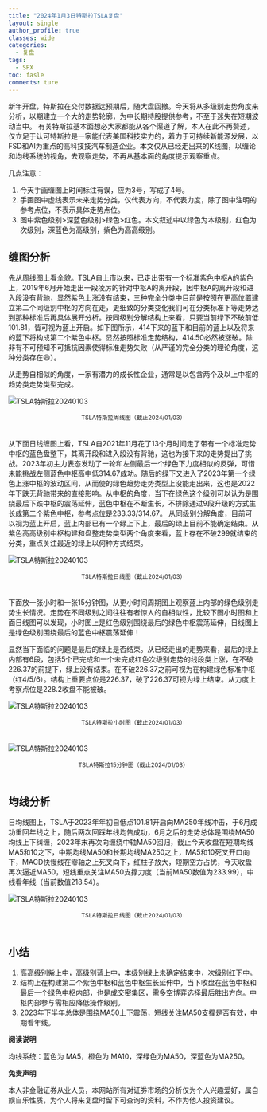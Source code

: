 ```yaml
---
title: "2024年1月3日特斯拉TSLA复盘"
layout: single
author_profile: true
classes: wide
categories:
  - 复盘
tags:
  - SPX
toc: fasle
comments: ture
---
```


新年开盘，特斯拉在交付数据达预期后，随大盘回撤。今天将从多级别走势角度来分析，以期建立一个大的走势轮廓，为中长期持股提供参考，不至于迷失在短期波动当中。
有关特斯拉基本面想必大家都能从各个渠道了解，本人在此不再赘述，仅立足于认可特斯拉是一家能代表美国科技实力的，着力于可持续新能源发展，以FSD和AI为重点的高科技技汽车制造企业。本文仅从已经走出来的K线图，以缠论和均线系统的视角，去观察走势，不再从基本面的角度提示观察重点。

几点注意：

1. 今天手画缠图上时间标注有误，应为3号，写成了4号。
2. 手画图中虚线表示未来走势分类，仅代表方向，不代表力度，除了图中注明的参考点位，不表示具体走势点位。
3. 图中紫色级别>深蓝色级别>绿色>红色。本文叙述中以绿色为本级别，红色为次级别，深蓝色为高级别，紫色为高高级别。

## 缠图分析

先从周线图上看全貌。TSLA自上市以来，已走出带有一个标准紫色中枢A的紫色上，2019年6月开始走出一段凌厉的针对中枢A的离开段，因中枢A的离开段和进入段没有背驰，显然紫色上涨没有结束，三种完全分类中目前是按照在更高位置建立第二个同级别中枢的方向在走，更细致的分类变化我们可在分类标准下等走势达到那种标准后再具体展开分析。按同级别分解结构上来看，只要当前绿下不破前低101.81，皆可视为蓝上开启。如下图所示，414下来的蓝下和目前的蓝上以及将来的蓝下将构成第二个紫色中枢。显然按照标准走势结构，414.50必然被涨破。除非有不可预知不可抵抗因素使得标准走势失败（从严谨的完全分类的理论角度，这种分类存在😄）。

从走势自相似的角度，一家有潜力的成长性企业，通常是以包含两个及以上中枢的趋势类走势类型完成。

![TSLA特斯拉20240103](https://money.olim.ca/assets/images/2024-01-04-TSLA-week.jpg)
<small><center>TSLA特斯拉周线图（截止2024/01/03）</center></small>　 

从下面日线缠图上看，TSLA自2021年11月花了13个月时间走了带有一个标准走势中枢的蓝色盘整下，其离开段和进入段没有背驰，这也为接下来的走势提出了挑战。2023年初主力表态发动了一轮和左侧最后一个绿色下力度相似的反弹，可惜未能挑战左侧蓝色中枢高中低314.67成功。随后的绿下又进入了2023年第一个绿色上涨中枢的波动区间，从而使的绿色趋势走势类型上没能走出来，这也是2022年下跌无背驰带来的直接影响。从中枢的角度，当下在绿色这个级别可以认为是围绕最后下跌中枢的震荡延伸，蓝色中枢在不断生长，不排除通过9段升级的方式生长成第二个紫色中枢，参考点位是233.33/314.67。 从同级别分解角度，目前可以视为蓝上开启，蓝上内部已有一个绿上下上，最后的绿上目前不能确定结束。从紫色高高级别中枢构建和盘整走势类型两个角度来看，蓝上存在不破299就结束的分类，重点关注最近的绿上以何种方式结束。

![TSLA特斯拉20240103](https://money.olim.ca/assets/images/2024-01-04-TSLA-day.jpg)
<small><center>TSLA特斯拉日线图（截止2024/01/03）</center></small>　 　 

下面放一张小时和一张15分钟图，从更小时间周期图上观察蓝上内部的绿色级别走势生长情况。走势在不同级别之间往往有者惊人的自相似性，比较下图小时图和上面日线图可以发现，小时图上是红色级别围绕最后的绿色中枢震荡延伸，日线图上是绿色级别围绕最后的蓝色中枢震荡延伸！

显然当下面临的问题是最后的绿上是否结束。从已经走出的走势来看，最后的绿上内部有6段，包括5个已完成和一个未完成红色次级别走势的线段类上涨，在不破226.37的前提下，绿上没有结束。在不破226.37之前可视为在构建绿色标准中枢（红4/5/6）。结构上重要点位是226.37，破了226.37可视为绿上结束。从力度上考察点位是228.2收盘不能被破。

![TSLA特斯拉20240103](https://money.olim.ca/assets/images/2024-01-04-TSLA-hour.jpg)
<small><center>TSLA特斯拉小时图（截止2024/01/03）</center></small>　  

![TSLA特斯拉20240103](https://money.olim.ca/assets/images/2024-01-04-TSLA-minute.jpg)
<small><center>TSLA特斯拉15分钟图（截止2024/01/03）</center></small>　 

## 均线分析
日均线图上，TSLA于2023年年初自低点101.81开启向MA250年线冲击，于6月成功重回年线之上，随后两次回踩年线均告成功，6月之后的走势总体是围绕MA50均线上下纠缠，2023年末再次向缠绕中轴MA50回归，截止今天收盘在短期均线MA5和10之下，中期均线MA50和长期均线MA250之上，MA5和10死叉开口向下，MACD快慢线在零轴之上死叉向下，红柱子放大，短期空方占优，今天收盘再次逼近MA50，短线重点关注MA50支撑力度（当前MA50数值为233.99），中线看年线（当前数值218.54）。

![TSLA特斯拉20240103](https://money.olim.ca/assets/images/2024-01-04-TSLA-day.png)
<small><center>TSLA特斯拉日线图（截止2024/01/03）</center></small>　

## 小结

1. 高高级别紫上中，高级别蓝上中，本级别绿上未确定结束中，次级别红下中。
2. 结构上在构建第二个紫色中枢和蓝色中枢生长延伸中，当下收盘在蓝色中枢和最后一个绿色中枢内部，也是成交密集区，需多空博弈选择最后胜出方向。中枢内部参与需相应降低操作级别。
3. 2023年下半年总体是围绕MA50上下震荡，短线关注MA50支撑是否有效，中期看年线。


**阅读说明**

均线系统：蓝色为 MA5，橙色为 MA10，深绿色为MA50，深蓝色为MA250。

**免责声明** 

本人非金融证券从业人员，本网站所有对证券市场的分析仅为个人兴趣爱好，属自娱自乐性质，为个人将来复盘时留下可查询的资料，不作为他人投资建议。